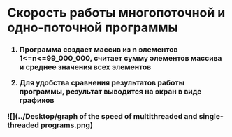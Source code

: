 <h1>Скорость работы многопоточной и одно-поточной программы</h1>
<h3>

1. Программа создает массив из n элементов 1<=n<=99_000_000, считает сумму элементов массива и среднее значения всех элементов


2. Для удобства сравнения результатов работы программы, результат выводится на экран в виде графиков


![](../Desktop/graph of the speed of multithreaded and single-threaded programs.png)

</h3>